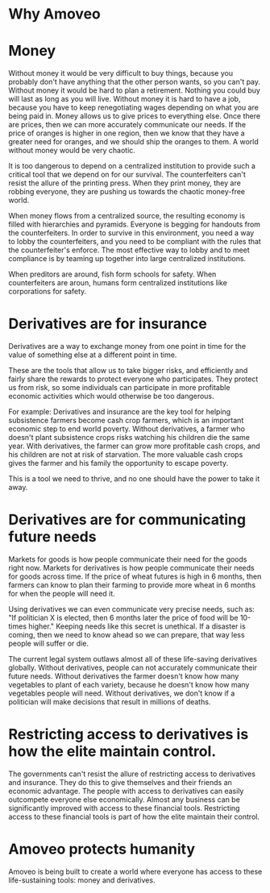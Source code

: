 # Why Amoveo


# Money

Without money it would be very difficult to buy things, because you probably don't have anything that the other person wants, so you can't pay.
Without money it would be hard to plan a retirement. Nothing you could buy will last as long as you will live.
Without money it is hard to have a job, because you have to keep renegotiating wages depending on what you are being paid in.
Money allows us to give prices to everything else. Once there are prices, then we can more accurately communicate our needs. If the price of oranges is higher in one region, then we know that they have a greater need for oranges, and we should ship the oranges to them.
A world without money would be very chaotic.

It is too dangerous to depend on a centralized institution to provide such a critical tool that we depend on for our survival.
The counterfeiters can't resist the allure of the printing press.
When they print money, they are robbing everyone, they are pushing us towards the chaotic money-free world.

When money flows from a centralized source, the resulting economy is filled with hierarchies and pyramids. Everyone is begging for handouts from the counterfeiters. In order to survive in this environment, you need a way to lobby the counterfeiters, and you need to be compliant with the rules that the counterfeiter's enforce. The most effective way to lobby and to meet compliance is by teaming up together into large centralized institutions.

When preditors are around, fish form schools for safety.
When counterfeiters are aroun, humans form centralized institutions like corporations for safety.


# Derivatives are for insurance

Derivatives are a way to exchange money from one point in time for the value of something else at a different point in time.

These are the tools that allow us to take bigger risks, and efficiently and fairly share the rewards to protect everyone who participates.
They protect us from risk, so some individuals can participate in more profitable economic activities which would otherwise be too dangerous.

For example:
Derivatives and insurance are the key tool for helping subsistence farmers become cash crop farmers, which is an important economic step to end world poverty.
Without derivatives, a farmer who doesn't plant subsistence crops risks watching his children die the same year.
With derivatives, the farmer can grow more profitable cash crops, and his children are not at risk of starvation.
The more valuable cash crops gives the farmer and his family the opportunity to escape poverty.

This is a tool we need to thrive, and no one should have the power to take it away.


# Derivatives are for communicating future needs

Markets for goods is how people communicate their need for the goods right now.
Markets for derivatives is how people communicate their needs for goods across time. If the price of wheat futures is high in 6 months, then farmers can know to plan their farming to provide more wheat in 6 months for when the people will need it.

Using derivatives we can even communicate very precise needs, such as: "If politician X is elected, then 6 months later the price of food will be 10-times higher."
Keeping needs like this secret is unethical.
If a disaster is coming, then we need to know ahead so we can prepare, that way less people will suffer or die.

The current legal system outlaws almost all of these life-saving derivatives globally. 
Without derivatives, people can not accurately communicate their future needs.
Without derivatives the farmer doesn't know how many vegetables to plant of each variety, because he doesn't know how many vegetables people will need.
Without derivatives, we don't know if a politician will make decisions that result in millions of deaths.


# Restricting access to derivatives is how the elite maintain control.

The governments can't resist the allure of restricting access to derivatives and insurance. They do this to give themselves and their friends an economic advantage.
The people with access to derivatives can easily outcompete everyone else economically. Almost any business can be significantly improved with access to these financial tools.
Restricting access to these financial tools is part of how the elite maintain their control.


# Amoveo protects humanity

Amoveo is being built to create a world where everyone has access to these life-sustaining tools: money and derivatives.

